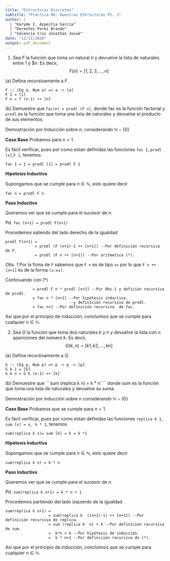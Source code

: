 ```yaml
---
title: "Estructuras Discretas"
subtitle: "Práctica 06: Nuestras EStructuras Pt. 2"
author: | 
  | "Karyme I. Azpeitia García"
  | "Dorantes Perez Brando"
  | "Valencia Cruz Jonathan Josué"
date: "12/11/2020"
output: pdf_document
---
```

1. Sea $F$ la función que toma un natural $n$ y devuelve la lista de naturales entre $1$ y $n. Es decir,
$$
F(n) = [1, 2, 3, ..., n]
$$

(a) Defina recursivamente a $F$.
```{Haskell}
F :: (Eq a, Num a) => a -> [a]                                                  
F 1 = [1]                                                                       
F n = f (n-1) ++ [n]
```
(b) Demuestre que ```fac(n) = prodl (F n)```, donde fac es la función factorial y ```prodl``` es la función que toma una lista de naturales y devuelve el producto de sus elementos.

Demostración por Inducción sobre $n$, considerando $\mathbb{N}-\{0\}$

**Caso Base** Probamos para $n=1$.

Es fácil verificar, pues por como estan definidas las funciones ```fac 1```, ```prodl [x]```,```F 1```, tenemos
```{Haskell}
fac 1 = 1 = prodl [1] = prodl F 1
```

**Hipótesis Inductiva**

Supongamos que se cumple para $n\in\mathbb{N}$, esto quiere decir 
```{Haskell}
fac n = prodl F n
```

**Paso Inductivo**

Queremos ver que se cumple para el sucesor de $n$.

Pd. ```fac (n+1) = prodl F(n+1)```

Procedemos saliendo del lado derecho de la igualdad

```{Haskell}
prodl F(n+1) =
             = prodl (F (n+1)-1 ++ [n+1]) --Por definición recursiva de F.
             = prodl (F n ++ [n+1]) --Por aritmetica (*).
```

*Obs. 1* Por la firma de ```F``` sabemos que  ```F n``` es de tipo ```xs``` por lo que  ```F n ++ [n+1]``` es de la forma ```(x:xs)```.

Continuando con (*)
```{Haskell}
            = prodl F n * prodl [n+1] --Por Obs.1 y defición recursiva de prodl.
            = fac n * (n+1) --Por hipótesis inductiva.
                            --y definición recursiva de prodl.
            = fac n+1 --Por definición recursiva  de fac.
```

Así que por el principio de inducción, concluimos que se cumple para cualquier $n\in\mathbb{N}$.

2. Sea $G$ la función que toma dos naturales $k$ y $n$ y devuelve la lista con $n$ apariciones del número $k$. Es decir,
$$
G(k, n) = [k1, k2, ..., kn]
$$

(a) Defina recursivamente a $G$.

```{Haskell}
G :: (Eq p, Num p) => p -> p -> [p]                                             
G k 1 = [k]                                                                     
G k n = G k (n-1) ++ [k]
```

(b) Demuestre que ```sum (replica k n) = k * n```` donde sum es la función que toma una lista de naturales y devuelve su suma.

Demostración por inducción sobre $n$ considerando $\mathbb{N}-\{0\}$

**Caso Base**  Probamos que se cumple para $n=1$.

Es fácil verificar, pues por como estan definidas las funciones ```replica k 1```, ```sum [x] = x```, ``` k * 1```, tenemos
```{Haskell}
sum(replica k 1)= sum [k] = k = k *1
```

**Hipótesis Inductiva**

Supongamos que se cumple para $n\in\mathbb{N}$, esto quiere decir 
```{Haskell}
sum(replica k n) = k * n
```

**Paso Inductivo**

Queremos ver que se cumple para el sucesor de $n$.

Pd. ```sum(replica k n+1) = k * n + 1```

Procedemos partiendo del lado izquierdo de la igualdad

```{Haskell}
sum(replica k n+1) =
                   = sum(replica k  ((n+1)-1) ++ [n+1]) --Por definición recursiva de replica.
                   = sum (replica k  n) + k --Por definición recursiva de sum.
                   =  k*n + k --Por hipótesis de inducción.
                   =  k * n+1 --Por definición recursiva de (*).
```

Así que por el principio de inducción, concluimos que se cumple para cualquier $n\in\mathbb{N}$.
